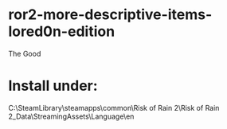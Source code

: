 # ror2-more-descriptive-items-lored0n-edition
The Good
# Install under:
C:\SteamLibrary\steamapps\common\Risk of Rain 2\Risk of Rain 2_Data\StreamingAssets\Language\en
